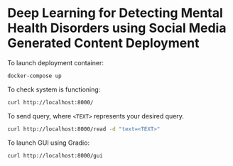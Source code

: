 # Deep Learning for Detecting Mental Health Disorders using Social Media Generated Content Deployment

To launch deployment container:

```bash
docker-compose up
```

To check system is functioning:

```bash
curl http://localhost:8000/
```


To send query, where ```<TEXT>``` represents your desired query.

```bash
curl http://localhost:8000/read -d "text=<TEXT>"
```

To launch GUI using Gradio:

```bash
curl http://localhost:8000/gui
```
